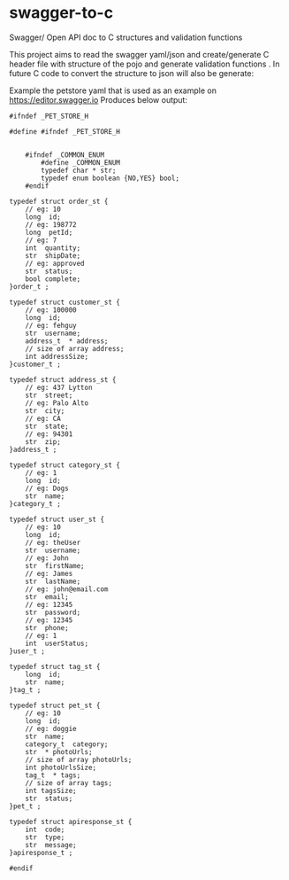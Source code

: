 # swagger-to-c
Swagger/ Open API doc to C structures and validation functions

This project aims to read the swagger yaml/json and create/generate C header file with structure of the pojo
and generate validation functions .
In future C code to convert the structure to json will also be generate:

Example the petstore yaml that is used as an example on https://editor.swagger.io Produces below output:

```
#ifndef _PET_STORE_H

#define #ifndef _PET_STORE_H


	#ifndef _COMMON_ENUM
		#define _COMMON_ENUM
		typedef char * str;
		typedef enum boolean {NO,YES} bool;
	#endif

typedef struct order_st {
	// eg: 10
	long  id;
	// eg: 198772
	long  petId;
	// eg: 7
	int  quantity;
	str  shipDate;
	// eg: approved
	str  status;
	bool complete;
}order_t ;

typedef struct customer_st {
	// eg: 100000
	long  id;
	// eg: fehguy
	str  username;
	address_t  * address;
	// size of array address;
	int addressSize;
}customer_t ;

typedef struct address_st {
	// eg: 437 Lytton
	str  street;
	// eg: Palo Alto
	str  city;
	// eg: CA
	str  state;
	// eg: 94301
	str  zip;
}address_t ;

typedef struct category_st {
	// eg: 1
	long  id;
	// eg: Dogs
	str  name;
}category_t ;

typedef struct user_st {
	// eg: 10
	long  id;
	// eg: theUser
	str  username;
	// eg: John
	str  firstName;
	// eg: James
	str  lastName;
	// eg: john@email.com
	str  email;
	// eg: 12345
	str  password;
	// eg: 12345
	str  phone;
	// eg: 1
	int  userStatus;
}user_t ;

typedef struct tag_st {
	long  id;
	str  name;
}tag_t ;

typedef struct pet_st {
	// eg: 10
	long  id;
	// eg: doggie
	str  name;
	category_t  category;
	str  * photoUrls;
	// size of array photoUrls;
	int photoUrlsSize;
	tag_t  * tags;
	// size of array tags;
	int tagsSize;
	str  status;
}pet_t ;

typedef struct apiresponse_st {
	int  code;
	str  type;
	str  message;
}apiresponse_t ;

#endif
````
